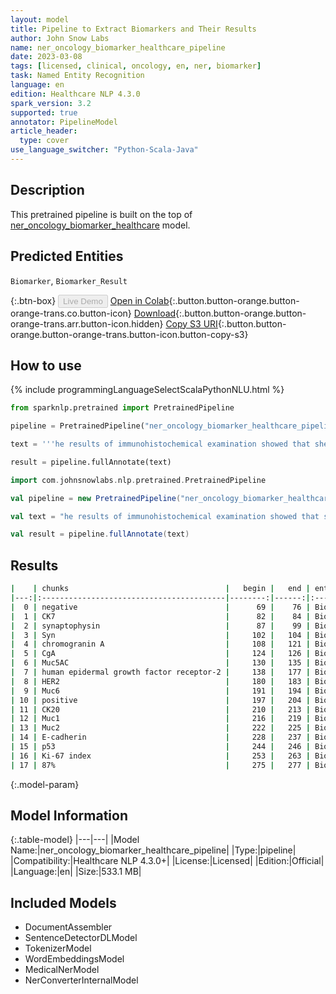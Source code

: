 ```yaml
---
layout: model
title: Pipeline to Extract Biomarkers and Their Results
author: John Snow Labs
name: ner_oncology_biomarker_healthcare_pipeline
date: 2023-03-08
tags: [licensed, clinical, oncology, en, ner, biomarker]
task: Named Entity Recognition
language: en
edition: Healthcare NLP 4.3.0
spark_version: 3.2
supported: true
annotator: PipelineModel
article_header:
  type: cover
use_language_switcher: "Python-Scala-Java"
---
```


## Description

This pretrained pipeline is built on the top of [ner_oncology_biomarker_healthcare](https://nlp.johnsnowlabs.com/2023/01/11/ner_oncology_biomarker_healthcare_en.html) model.

## Predicted Entities

`Biomarker`, `Biomarker_Result`


{:.btn-box}
<button class="button button-orange" disabled>Live Demo</button>
[Open in Colab](https://colab.research.google.com/github/JohnSnowLabs/spark-nlp-workshop/blob/master/healthcare-nlp/07.0.Pretrained_Clinical_Pipelines.ipynb){:.button.button-orange.button-orange-trans.co.button-icon}
[Download](https://s3.amazonaws.com/auxdata.johnsnowlabs.com/clinical/models/ner_oncology_biomarker_healthcare_pipeline_en_4.3.0_3.2_1678269721297.zip){:.button.button-orange.button-orange-trans.arr.button-icon.hidden}
[Copy S3 URI](s3://auxdata.johnsnowlabs.com/clinical/models/ner_oncology_biomarker_healthcare_pipeline_en_4.3.0_3.2_1678269721297.zip){:.button.button-orange.button-orange-trans.button-icon.button-copy-s3}

## How to use



<div class="tabs-box" markdown="1">
{% include programmingLanguageSelectScalaPythonNLU.html %}

```python
from sparknlp.pretrained import PretrainedPipeline

pipeline = PretrainedPipeline("ner_oncology_biomarker_healthcare_pipeline", "en", "clinical/models")

text = '''he results of immunohistochemical examination showed that she tested negative for CK7, synaptophysin (Syn), chromogranin A (CgA), Muc5AC, human epidermal growth factor receptor-2 (HER2), and Muc6; positive for CK20, Muc1, Muc2, E-cadherin, and p53; the Ki-67 index was about 87%.'''

result = pipeline.fullAnnotate(text)
```
```scala
import com.johnsnowlabs.nlp.pretrained.PretrainedPipeline

val pipeline = new PretrainedPipeline("ner_oncology_biomarker_healthcare_pipeline", "en", "clinical/models")

val text = "he results of immunohistochemical examination showed that she tested negative for CK7, synaptophysin (Syn), chromogranin A (CgA), Muc5AC, human epidermal growth factor receptor-2 (HER2), and Muc6; positive for CK20, Muc1, Muc2, E-cadherin, and p53; the Ki-67 index was about 87%."

val result = pipeline.fullAnnotate(text)
```
</div>

## Results

```bash
|    | chunks                                   |   begin |   end | entities         |   confidence |
|---:|:-----------------------------------------|--------:|------:|:-----------------|-------------:|
|  0 | negative                                 |      69 |    76 | Biomarker_Result |      1       |
|  1 | CK7                                      |      82 |    84 | Biomarker        |      1       |
|  2 | synaptophysin                            |      87 |    99 | Biomarker        |      1       |
|  3 | Syn                                      |     102 |   104 | Biomarker        |      0.9999  |
|  4 | chromogranin A                           |     108 |   121 | Biomarker        |      0.99855 |
|  5 | CgA                                      |     124 |   126 | Biomarker        |      1       |
|  6 | Muc5AC                                   |     130 |   135 | Biomarker        |      0.9999  |
|  7 | human epidermal growth factor receptor-2 |     138 |   177 | Biomarker        |      0.99994 |
|  8 | HER2                                     |     180 |   183 | Biomarker        |      1       |
|  9 | Muc6                                     |     191 |   194 | Biomarker        |      1       |
| 10 | positive                                 |     197 |   204 | Biomarker_Result |      0.9997  |
| 11 | CK20                                     |     210 |   213 | Biomarker        |      1       |
| 12 | Muc1                                     |     216 |   219 | Biomarker        |      1       |
| 13 | Muc2                                     |     222 |   225 | Biomarker        |      1       |
| 14 | E-cadherin                               |     228 |   237 | Biomarker        |      0.9997  |
| 15 | p53                                      |     244 |   246 | Biomarker        |      1       |
| 16 | Ki-67 index                              |     253 |   263 | Biomarker        |      0.99865 |
| 17 | 87%                                      |     275 |   277 | Biomarker_Result |      0.828   |
```

{:.model-param}
## Model Information

{:.table-model}
|---|---|
|Model Name:|ner_oncology_biomarker_healthcare_pipeline|
|Type:|pipeline|
|Compatibility:|Healthcare NLP 4.3.0+|
|License:|Licensed|
|Edition:|Official|
|Language:|en|
|Size:|533.1 MB|

## Included Models

- DocumentAssembler
- SentenceDetectorDLModel
- TokenizerModel
- WordEmbeddingsModel
- MedicalNerModel
- NerConverterInternalModel